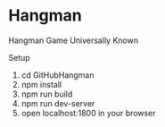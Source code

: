 # Hangman
Hangman Game Universally Known

Setup
1) cd GitHubHangman
2) npm install
3) npm run build
4) npm run dev-server
5) open localhost:1800 in your browser
